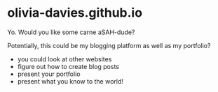 # olivia-davies.github.io

Yo. Would you like some carne aSAH-dude?

Potentially, this could be my blogging platform as well as my portfolio? 

* you could look at other websites
* figure out how to create blog posts
* present your portfolio
* present what you know to the world!
